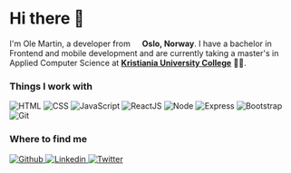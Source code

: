 # Hi there 👋

I'm Ole Martin, a developer from <img src="https://img.icons8.com/color/48/000000/norway-circular.png" width="13"/> **Oslo, Norway**. I have a bachelor in Frontend and mobile development and are currently taking a master's in Applied Computer Science at [**Kristiania University College**](https://www.kristiania.no/en/) 👨‍🎓.

### Things I work with

<p>
			<img
				alt="HTML"
				src="https://img.shields.io/badge/-HTML-E34F26?style=for-the-badge&logo=HTML5&logoColor=white"
			/>
			<img
				alt="CSS"
				src="https://img.shields.io/badge/-CSS-1572B6?style=for-the-badge&logo=css3&logoColor=white"
			/>
			<img
				alt="JavaScript"
				src="https://img.shields.io/badge/-JavaScript-F7DF1E?style=for-the-badge&logo=JavaScript&logoColor=white"
			/>
			<img
				alt="ReactJS"
				src="https://img.shields.io/badge/-ReactJs-61DAFB?&style=for-the-badge&logo=react&logoColor=white"
			/>
			<img
				alt="Node"
				src="https://img.shields.io/badge/-Node.js-339933?style=for-the-badge&logo=Node.js&logoColor=white"
			/>
			<img
				alt="Express"
				src="https://img.shields.io/badge/-Express.js-43853d?style=for-the-badge&logo=Express&logoColor=white"
			/>
			<img
				alt="Bootstrap"
				src="https://img.shields.io/badge/Bootstrap-563D7C?style=for-the-badge&logo=bootstrap&logoColor=white"
			/>
			<img
				alt="Git"
				src="https://img.shields.io/badge/-Git-F05032?style=for-the-badge&logo=git&logoColor=white"
			/>
			<!--<img
				alt="Github actions"
				src="https://img.shields.io/badge/-Github_Actions-2088FF?style=for-the-badge&logo=github-actions&logoColor=white"
			/>-->
</p>

### Where to find me

<p>
  <a href="https://github.com/OleMartinLarsen" target="_blank">
    <img alt="Github" src="https://img.shields.io/badge/GitHub-%2312100E.svg?&style=for-the-badge&logo=Github&logoColor=white" />
  </a> 
  <a href="https://www.linkedin.com/in/omlarsen/" target="_blank">
    <img alt="Linkedin" src="https://img.shields.io/badge/Linkedin-0077B5?style=for-the-badge&logo=Linkedin&logoColor=white" />
  </a> 
  <a href="https://twitter.com/om_larsen" target="_blank">
    <img alt="Twitter" src="https://img.shields.io/badge/twitter-%231DA1F2.svg?&style=for-the-badge&logo=twitter&logoColor=white" />
  </a> 
</p>
